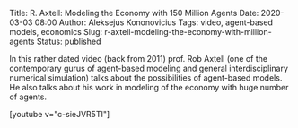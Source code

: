 Title: R. Axtell: Modeling the Economy with 150 Million Agents
Date: 2020-03-03 08:00
Author: Aleksejus Kononovicius
Tags: video, agent-based models, economics
Slug: r-axtell-modeling-the-economy-with-million-agents
Status: published

In this rather dated video (back from 2011) prof. Rob Axtell (one of the
contemporary gurus of agent-based modeling and general interdisciplinary
numerical simulation) talks about the possibilities of agent-based models.
He also talks about his work in modeling of the economy with huge number of
agents.

[youtube v="c-sieJVR5TI"]


